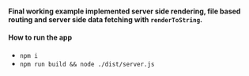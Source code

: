 #### Final working example implemented server side rendering, file based routing and server side data fetching with `renderToString`.

#### How to run the app
- `npm i`
- `npm run build && node ./dist/server.js`

